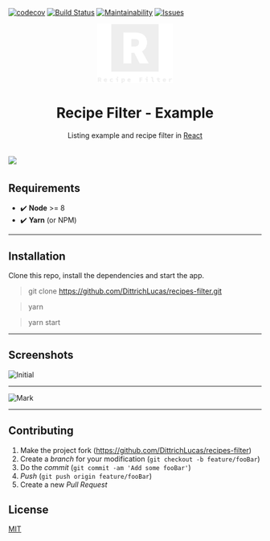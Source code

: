 [![codecov](https://codecov.io/gh/DittrichLucas/recipes-filter/branch/master/graph/badge.svg)](https://codecov.io/gh/DittrichLucas/recipes-filter)
[![Build Status](https://travis-ci.com/DittrichLucas/recipes-filter.svg?branch=master)](https://travis-ci.com/DittrichLucas/recipes-filter)
[![Maintainability](https://api.codeclimate.com/v1/badges/fca5d95e2170932cd5c0/maintainability)](https://codeclimate.com/github/DittrichLucas/recipes-filter/maintainability)
[![Issues](https://codeclimate.com/github/DittrichLucas/recipes-filter/badges/issue_count.svg)](https://github.com/DittrichLucas/recipes-filter/issues)

<!-- Logo -->
<p align="center">
  <a rel="noopener" target="_blank"><img width="150" src="./src/logo.png" alt="Recipe Filter logo"></a>
</p>

<!-- Name -->
<h1 align="center">Recipe Filter - Example</h1>

<!-- Badges -->
<div align="center">
    Listing example and recipe filter in <a href="http://facebook.github.io/react/">React</a>
</div>

<!-- Imagens de build -->

![](../header.png)
----------------------
## Requirements
- :heavy_check_mark: **Node** >= 8
- :heavy_check_mark: **Yarn** (or NPM)

----------------------
## Installation

Clone this repo, install the dependencies and start the app.

> git clone https://github.com/DittrichLucas/recipes-filter.git

> yarn

> yarn start
----------------------
## Screenshots

![Initial](https://i.imgur.com/30fJL4i.png)

----------------------

![Mark](https://i.imgur.com/hBlOvcJ.png)
***
## Contributing

1. Make the project fork (<https://github.com/DittrichLucas/recipes-filter>)
1. Create a _branch_ for your modification (`git checkout -b feature/fooBar`)
1. Do the _commit_ (`git commit -am 'Add some fooBar'`)
1. _Push_ (`git push origin feature/fooBar`)
1. Create a new _Pull Request_

## License

[MIT](https://github.com/DittrichLucas/recipes-filter/blob/master/LICENSE)

